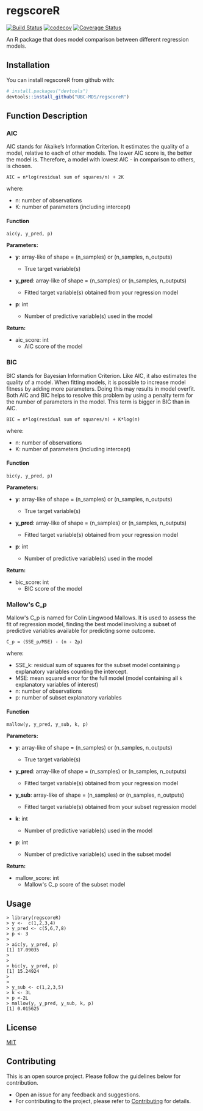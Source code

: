 # regscoreR

[![Build Status](https://travis-ci.org/UBC-MDS/regscoreR.svg?branch=master)](https://travis-ci.org/UBC-MDS/regscoreR) [![codecov](https://codecov.io/gh/simrnsethi/regscoreR/branch/master/graphs/badge.svg)](https://codecov.io/gh/simrnsethi/regscoreR) [![Coverage Status](https://coveralls.io/repos/github/simrnsethi/regscoreR/badge.svg)](https://coveralls.io/github/simrnsethi/regscoreR)


An R package that does model comparison between different regression models.


## Installation

You can install regscoreR from github with:


``` r
# install.packages("devtools")
devtools::install_github("UBC-MDS/regscoreR")
```



## **Function Description**


### AIC

AIC stands for Akaike’s Information Criterion. It estimates the quality of a model, relative to each of other models. The lower AIC score is, the better the model is. Therefore, a model with lowest AIC - in comparison to others, is chosen.

```
AIC = n*log(residual sum of squares/n) + 2K
```

where:

- n: number of observations
- K: number of parameters (including intercept)

#### Function

```
aic(y, y_pred, p)
```

**Parameters:**

* **y**: array-like of shape = (n_samples) or (n_samples, n_outputs)
  * True target variable(s)

* **y_pred**: array-like of shape = (n_samples) or (n_samples, n_outputs)
  * Fitted target variable(s) obtained from your regression model

* **p**: int
  * Number of predictive variable(s) used in the model

**Return:**
* aic_score: int
  * AIC score of the model


### BIC

BIC stands for Bayesian Information Criterion. Like AIC, it also estimates the quality of a model. When fitting models, it is possible to increase model fitness by adding more parameters. Doing this may results in model overfit. Both AIC and BIC helps to resolve this problem by using a penalty term for the number of parameters in the model. This term is bigger in BIC than in AIC.

```
BIC = n*log(residual sum of squares/n) + K*log(n)
```

where:

- n: number of observations
- K: number of parameters (including intercept)

#### Function

```
bic(y, y_pred, p)
```
**Parameters:**
* **y**: array-like of shape = (n_samples) or (n_samples, n_outputs)
  * True target variable(s)

* **y_pred**: array-like of shape = (n_samples) or (n_samples, n_outputs)
  * Fitted target variable(s) obtained from your regression model

* **p**: int
  * Number of predictive variable(s) used in the model

**Return:**
* bic_score: int
  * BIC score of the model

  
  


### Mallow's C_p

Mallow's C_p is named for Colin Lingwood Mallows. It is used to assess the fit of regression model, finding the best model involving a subset of predictive variables available for predicting some outcome.

```
C_p = (SSE_p/MSE) - (n - 2p)
```

where:

- SSE_k: residual sum of squares for the subset model containing `p` explanatory
variables counting the intercept.
- MSE: mean squared error for the full model (model containing all `k` explanatory variables of interest)
- n: number of observations
- p: number of subset explanatory variables

#### Function

```
mallow(y, y_pred, y_sub, k, p)
```

**Parameters:**


* **y**: array-like of shape = (n_samples) or (n_samples, n_outputs)
  * True target variable(s)

* **y_pred**: array-like of shape = (n_samples) or (n_samples, n_outputs)
  * Fitted target variable(s) obtained from your regression model

* **y_sub**: array-like of shape = (n_samples) or (n_samples, n_outputs)
  * Fitted target variable(s) obtained from your subset regression model

* **k**: int
  * Number of predictive variable(s) used in the model

* **p**: int
  * Number of predictive variable(s) used in the subset model

**Return:**

* mallow_score: int
  * Mallow's C_p score of the subset model



## Usage

```
> library(regscoreR)
> y <-  c(1,2,3,4)
> y_pred <- c(5,6,7,8)
> p <- 3
>
> aic(y, y_pred, p)
[1] 17.09035
>
>
> bic(y, y_pred, p)
[1] 15.24924
>
>
> y_sub <- c(1,2,3,5)
> k <- 3L
> p <-2L
> mallow(y, y_pred, y_sub, k, p) 
[1] 0.015625
```


## License
[MIT](LICENSE)

## Contributing
This is an open source project. Please follow the guidelines below for contribution.
  - Open an issue for any feedback and suggestions.
  - For contributing to the project, please refer to [Contributing](CONTRIBUTING.md) for details.
